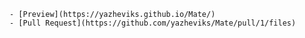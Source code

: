     - [Preview](https://yazheviks.github.io/Mate/)
    - [Pull Request](https://github.com/yazheviks/Mate/pull/1/files)